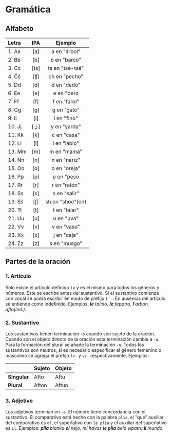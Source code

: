 # Gramática
## Alfabeto

| Letra   | IPA | Ejemplo         |
|:--------|:---:|:---------------:|
| 1. Aa   | [a] |   a en "árbol"  |
| 2. Bb   | [b] |   b en "barco"  |
| 3. Cc   | [ts]| ts en "tse-tsé" |
| 4. Ĉĉ   | [ʧ] |   ch en "pecho" |
| 5. Dd   | [d] |   d en "dedo"   |
| 6. Ee   | [e] |   e en "pero    |
| 7. Ff   | [f] |   f en "farol"  |
| 8. Gg   | [g] |   g en "gato"   | 
| 9. Ii   | [i] |   i en "fino"   |
| 10. Jj  |[ ʝ ]|   y en "yarda"  |
| 11. Kk  | [k] |   c en "casa"   |
| 12. Ll  | [l] |   l en "labio"  |
| 13. Mm  | [m] | m en "mamá"     |
| 14. Nn  | [n] | n en "nariz"    | 
| 15. Oo  | [o] | o en "oreja"    |
| 16. Pp  | [p] | p en "peso      |
| 17. Rr  | [r] | r en "ratón"    |
| 18. Ss  | [s] | s en "salir"    |
| 19. Ŝŝ  | [ʃ] | sh en "shoe"(en)|
| 20. Tt  | [t] | t en "talar"    |
| 21. Uu  | [u] | u en "uva"      |
| 22. Vv  | [v] | v en "vaso"     |
| 23. Xx  | [x] | j en "caja"     |
| 24. Zz  | [z] | s en "musgo"    |

## Partes de la oración

### 1. Artículo

Sólo existe el artículo definido `le` y es el mismo para todos los géneros y números. Este se escribe antes del sustantivo. Si el sustantivo comienza con vocal se podrá escribir en modo de prefijo `l'-`. En ausencia del artículo se entiende como indefinido. Ejemplos: ___le__ talmo, __le__ fepatro, __l__'arbon, afto(ind.)._

### 2. Sustantivo

Los sustantivos tienen terminación `-o` cuando son sujeto de la oración. Cuando son el objeto directo de la oración esta terminación cambia a `-u`.  Para la formación del plural se añade la terminación `-n`. Todos los sustantivos son neutros, si es necesario especificar el género femenino o masculino se agrega el prefijo `fe-` y `vi-` respectivamente.
Ejemplos:

||Sujeto|Objeto|
|---|---|---|
|**Singular**|Afto|Aftu|
|**Plural**|Afton|Aftun|

### 3. Adjetivo

Los adjetivos terminan en `-a`. El número tiene concordancia con el sustantivo. El comparativo está hecho con la palabra `plia`, el "que" auxiliar del comparativo es `ol`, el superlativo con `le plia` y el auxiliar del superlativo es `il`. Ejemplos: ___plia__ blanka __ol__ nejo, mi havas __le plia__ bela vipatru __il__ mundo._ 
